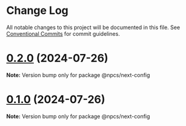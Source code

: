 # Change Log

All notable changes to this project will be documented in this file.
See [Conventional Commits](https://conventionalcommits.org) for commit guidelines.

# [0.2.0](https://github.com/xiaosen7/next.js-practical-cases/compare/v0.1.0...v0.2.0) (2024-07-26)

**Note:** Version bump only for package @npcs/next-config





# [0.1.0](https://github.com/xiaosen7/next.js-practical-cases/compare/v0.0.1...v0.1.0) (2024-07-26)

**Note:** Version bump only for package @npcs/next-config
